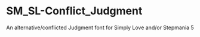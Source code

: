# SM_SL-Conflict_Judgment
An alternative/conflicted Judgment font for Simply Love and/or Stepmania 5
